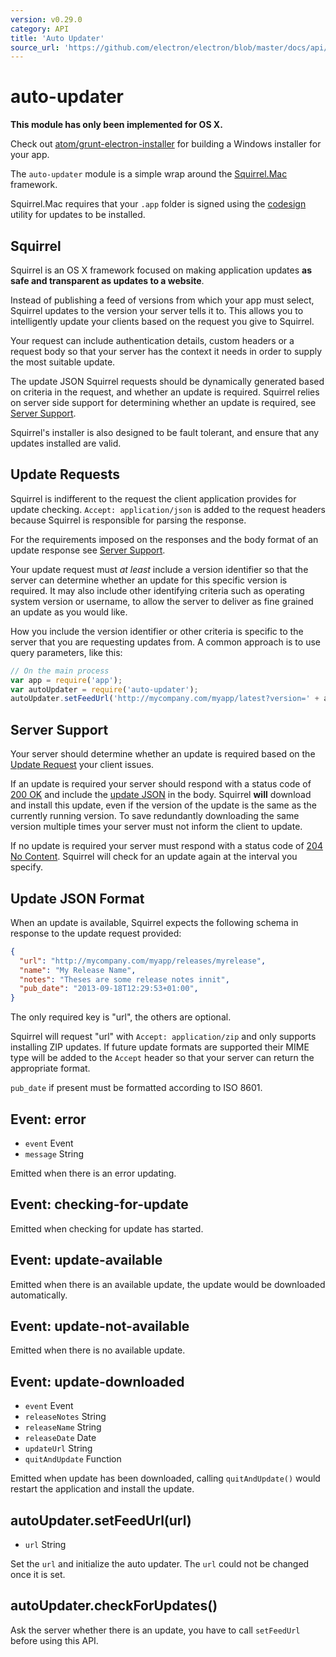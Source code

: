 ```yaml
---
version: v0.29.0
category: API
title: 'Auto Updater'
source_url: 'https://github.com/electron/electron/blob/master/docs/api/auto-updater.md'
---
```


# auto-updater

**This module has only been implemented for OS X.**

Check out [atom/grunt-electron-installer](https://github.com/electron/grunt-electron-installer)
for building a Windows installer for your app.

The `auto-updater` module is a simple wrap around the
[Squirrel.Mac](https://github.com/Squirrel/Squirrel.Mac) framework.

Squirrel.Mac requires that your `.app` folder is signed using the
[codesign](https://developer.apple.com/library/mac/documentation/Darwin/Reference/ManPages/man1/codesign.1.html)
utility for updates to be installed.

## Squirrel

Squirrel is an OS X framework focused on making application updates **as safe
and transparent as updates to a website**.

Instead of publishing a feed of versions from which your app must select,
Squirrel updates to the version your server tells it to. This allows you to
intelligently update your clients based on the request you give to Squirrel.

Your request can include authentication details, custom headers or a request
body so that your server has the context it needs in order to supply the most
suitable update.

The update JSON Squirrel requests should be dynamically generated based on
criteria in the request, and whether an update is required. Squirrel relies
on server side support for determining whether an update is required, see
[Server Support](#server-support).

Squirrel's installer is also designed to be fault tolerant, and ensure that any
updates installed are valid.

## Update Requests

Squirrel is indifferent to the request the client application provides for
update checking. `Accept: application/json` is added to the request headers
because Squirrel is responsible for parsing the response.

For the requirements imposed on the responses and the body format of an update
response see [Server Support](#server-support).

Your update request must *at least* include a version identifier so that the
server can determine whether an update for this specific version is required. It
may also include other identifying criteria such as operating system version or
username, to allow the server to deliver as fine grained an update as you
would like.

How you include the version identifier or other criteria is specific to the
server that you are requesting updates from. A common approach is to use query
parameters, like this:

```javascript
// On the main process
var app = require('app');
var autoUpdater = require('auto-updater');
autoUpdater.setFeedUrl('http://mycompany.com/myapp/latest?version=' + app.getVersion());
```

## Server Support

Your server should determine whether an update is required based on the
[Update Request](#update-requests) your client issues.

If an update is required your server should respond with a status code of
[200 OK](http://tools.ietf.org/html/rfc2616#section-10.2.1) and include the
[update JSON](#update-json-format) in the body. Squirrel **will** download and
install this update, even if the version of the update is the same as the
currently running version. To save redundantly downloading the same version
multiple times your server must not inform the client to update.

If no update is required your server must respond with a status code of
[204 No Content](http://tools.ietf.org/html/rfc2616#section-10.2.5). Squirrel
will check for an update again at the interval you specify.

## Update JSON Format

When an update is available, Squirrel expects the following schema in response
to the update request provided:

```json
{
  "url": "http://mycompany.com/myapp/releases/myrelease",
  "name": "My Release Name",
  "notes": "Theses are some release notes innit",
  "pub_date": "2013-09-18T12:29:53+01:00",
}
```

The only required key is "url", the others are optional.

Squirrel will request "url" with `Accept: application/zip` and only supports
installing ZIP updates. If future update formats are supported their MIME type
will be added to the `Accept` header so that your server can return the
appropriate format.

`pub_date` if present must be formatted according to ISO 8601.

## Event: error

* `event` Event
* `message` String

Emitted when there is an error updating.

## Event: checking-for-update

Emitted when checking for update has started.

## Event: update-available

Emitted when there is an available update, the update would be downloaded
automatically.

## Event: update-not-available

Emitted when there is no available update.

## Event: update-downloaded

* `event` Event
* `releaseNotes` String
* `releaseName` String
* `releaseDate` Date
* `updateUrl` String
* `quitAndUpdate` Function

Emitted when update has been downloaded, calling `quitAndUpdate()` would restart
the application and install the update.

## autoUpdater.setFeedUrl(url)

* `url` String

Set the `url` and initialize the auto updater. The `url` could not be changed
once it is set.

## autoUpdater.checkForUpdates()

Ask the server whether there is an update, you have to call `setFeedUrl` before
using this API.
